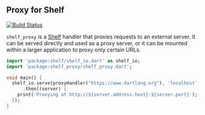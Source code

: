 ## Proxy for Shelf

[![Build Status](https://drone.io/github.com/dart-lang/shelf_proxy/status.png)](https://drone.io/github.com/dart-lang/shelf_proxy/latest)

`shelf_proxy` is a [Shelf][] handler that proxies requests to an external
server. It can be served directly and used as a proxy server, or it can be
mounted within a larger application to proxy only certain URLs.

[Shelf]: pub.dartlang.org/packages/shelf

```dart
import 'package:shelf/shelf_io.dart' as shelf_io;
import 'package:shelf_proxy/shelf_proxy.dart';

void main() {
  shelf_io.serve(proxyHandler("https://www.dartlang.org"), 'localhost', 8080)
      .then((server) {
    print('Proxying at http://${server.address.host}:${server.port}');
  });
}
```
